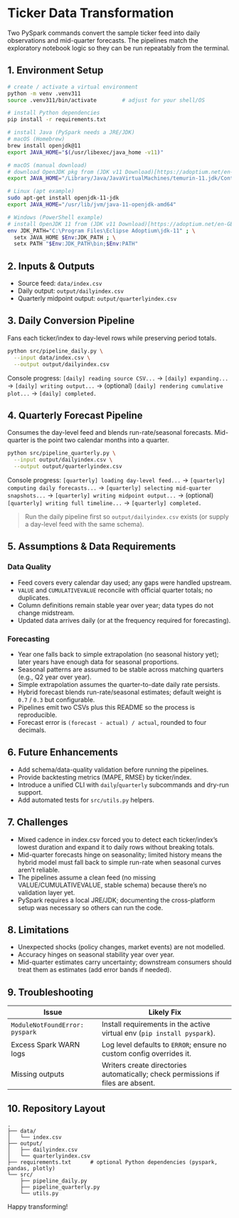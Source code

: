 # Ticker Data Transformation

Two PySpark commands convert the sample ticker feed into daily observations and mid-quarter forecasts. The pipelines match the exploratory notebook logic so they can be run repeatably from the terminal.

## 1. Environment Setup
```bash
# create / activate a virtual environment
python -m venv .venv311
source .venv311/bin/activate        # adjust for your shell/OS

# install Python dependencies
pip install -r requirements.txt

# install Java (PySpark needs a JRE/JDK)
# macOS (Homebrew)
brew install openjdk@11
export JAVA_HOME="$(/usr/libexec/java_home -v11)"

# macOS (manual download)
# download OpenJDK pkg from (JDK v11 Download)[https://adoptium.net/en-GB/temurin/releases?version=11&os=any&arch=any], install it, then:
export JAVA_HOME="/Library/Java/JavaVirtualMachines/temurin-11.jdk/Contents/Home"

# Linux (apt example)
sudo apt-get install openjdk-11-jdk
export JAVA_HOME="/usr/lib/jvm/java-11-openjdk-amd64"

# Windows (PowerShell example)
# install OpenJDK 11 from (JDK v11 Download)[https://adoptium.net/en-GB/temurin/releases?version=11&os=any&arch=any] and set JAVA_HOME
env JDK_PATH="C:\Program Files\Eclipse Adoptium\jdk-11" ; \
  setx JAVA_HOME $Env:JDK_PATH ; \
  setx PATH "$Env:JDK_PATH\bin;$Env:PATH"
```

## 2. Inputs & Outputs
- Source feed: `data/index.csv`
- Daily output: `output/dailyindex.csv`
- Quarterly midpoint output: `output/quarterlyindex.csv`

## 3. Daily Conversion Pipeline
Fans each ticker/index to day-level rows while preserving period totals.
```bash
python src/pipeline_daily.py \
  --input data/index.csv \
  --output output/dailyindex.csv
```
Console progress: `[daily] reading source CSV...` → `[daily] expanding...` → `[daily] writing output...` → (optional) `[daily] rendering cumulative plot...` → `[daily] completed.`

## 4. Quarterly Forecast Pipeline
Consumes the day-level feed and blends run-rate/seasonal forecasts. Mid-quarter is the point two calendar months into a quarter.
```bash
python src/pipeline_quarterly.py \
  --input output/dailyindex.csv \
  --output output/quarterlyindex.csv
```
Console progress: `[quarterly] loading day-level feed...` → `[quarterly] computing daily forecasts...` → `[quarterly] selecting mid-quarter snapshots...` → `[quarterly] writing midpoint output...` → (optional) `[quarterly] writing full timeline...` → `[quarterly] completed.`

> Run the daily pipeline first so `output/dailyindex.csv` exists (or supply a day-level feed with the same schema).

## 5. Assumptions & Data Requirements
### Data Quality
- Feed covers every calendar day used; any gaps were handled upstream.
- `VALUE` and `CUMULATIVEVALUE` reconcile with official quarter totals; no duplicates.
- Column definitions remain stable year over year; data types do not change midstream.
- Updated data arrives daily (or at the frequency required for forecasting).

### Forecasting
- Year one falls back to simple extrapolation (no seasonal history yet); later years have enough data for seasonal proportions.
- Seasonal patterns are assumed to be stable across matching quarters (e.g., Q2 year over year).
- Simple extrapolation assumes the quarter-to-date daily rate persists.
- Hybrid forecast blends run-rate/seasonal estimates; default weight is `0.7` / `0.3` but configurable.
- Pipelines emit two CSVs plus this README so the process is reproducible.
- Forecast error is `(forecast - actual) / actual`, rounded to four decimals.

## 6. Future Enhancements
- Add schema/data-quality validation before running the pipelines.
- Provide backtesting metrics (MAPE, RMSE) by ticker/index.
- Introduce a unified CLI with `daily`/`quarterly` subcommands and dry-run support.
- Add automated tests for `src/utils.py` helpers.

## 7. Challenges
- Mixed cadence in index.csv forced you to detect each ticker/index’s lowest duration and expand it to daily rows without breaking totals.
- Mid-quarter forecasts hinge on seasonality; limited history means the hybrid model must fall back to simple run-rate when seasonal curves aren’t reliable.
- The pipelines assume a clean feed (no missing VALUE/CUMULATIVEVALUE, stable schema) because there’s no validation layer yet.
- PySpark requires a local JRE/JDK; documenting the cross-platform setup was necessary so others can run the code.

## 8. Limitations
- Unexpected shocks (policy changes, market events) are not modelled.
- Accuracy hinges on seasonal stability year over year.
- Mid-quarter estimates carry uncertainty; downstream consumers should treat them as estimates (add error bands if needed).

## 9. Troubleshooting
| Issue | Likely Fix |
| --- | --- |
| `ModuleNotFoundError: pyspark` | Install requirements in the active virtual env (`pip install pyspark`). |
| Excess Spark WARN logs | Log level defaults to `ERROR`; ensure no custom config overrides it. |
| Missing outputs | Writers create directories automatically; check permissions if files are absent. |

## 10. Repository Layout
```
.
├── data/
│   └── index.csv
├── output/
│   ├── dailyindex.csv
│   └── quarterlyindex.csv
├── requirements.txt      # optional Python dependencies (pyspark, pandas, plotly)
└── src/
    ├── pipeline_daily.py
    ├── pipeline_quarterly.py
    └── utils.py
```

Happy transforming!

